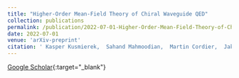 ```yaml
---
title: "Higher-Order Mean-Field Theory of Chiral Waveguide QED"
collection: publications
permalink: /publication/2022-07-01-Higher-Order-Mean-Field-Theory-of-Chiral-Waveguide-QED
date: 2022-07-01
venue: 'arXiv-preprint'
citation: ' Kasper Kusmierek,  Sahand Mahmoodian,  Martin Cordier,  Jakob Hinney,  Arno Rauschenbeutel,  *Max* *Schemmer*,  Philipp Schneeweiss,  Jürgen Volz,  Klemens Hammerer, &quot;Higher-Order Mean-Field Theory of Chiral Waveguide QED.&quot; arXiv-preprint, 2022.'
---
```

[Google Scholar](https://scholar.google.com/scholar?q=Higher+Order+Mean+Field+Theory+of+Chiral+Waveguide+QED){:target="_blank"}